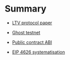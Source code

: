 # Summary

- [LTV protocol paper](./protocol_paper.md)

- [Ghost testnet](./ghost_testnet.md)

- [Public contract ABI](./abi.md)

- [EIP 4626 systematisation](./eip4626.md)
